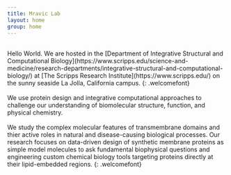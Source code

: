 ```yaml
---
title: Mravic Lab
layout: home
group: home
---
```



<br>
   Hello World.  We are hosted in the [Department of Integrative Structural and Computational Biology](https://www.scripps.edu/science-and-medicine/research-departments/integrative-structural-and-computational-biology/) at [The Scripps Research Institute](https://www.scripps.edu/) on the sunny seaside La Jolla, California campus. 
{: .welcomefont}

<br>
<br>
   We use protein design and integrative computational approaches to challenge our understanding of biomolecular structure, function, and physical chemistry.  
<br>
<br>
   We study the complex molecular features of transmembrane domains and thier active roles in natural and disease-causing biological processes.   Our research focuses on data-driven design of synthetic membrane proteins as simple model molecules to ask fundamental biophysical questions and engineering custom chemical biology tools targeting proteins directly at their lipid-embedded regions.  
{: .welcomefont}
